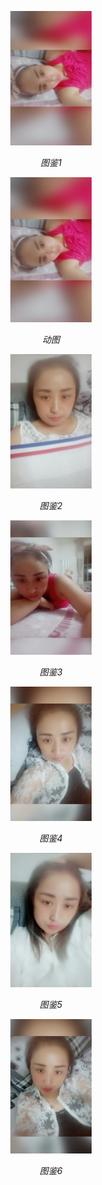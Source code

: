 <p align="center">
	<img src="https://raw.githubusercontent.com/sxgpyjg/images/master/img_001.png" alt="Sample"  width="130" height="215">
	<p align="center">
		<em>图鉴1</em>
	</p>
	
<p align="center">                                                 <img src="https://raw.githubusercontent.com/sxgpyjg/images/master/yf.gif" alt="Sample"  width="130" heigh
t="215">                                                           <p align="center">                                                 <em>动图</em>                                     </p>
</p>
<p align="center">                                                 <img src="https://raw.githubusercontent.com/sxgpyjg/images/master/img_006.png" alt="Sample"  width="130" height="215">                                                           <p align="center">                                                 <em>图鉴2</em>                                 </p>                                               </p><p align="center">                                                 <img src="https://raw.githubusercontent.com/sxgpyjg/images/master/img_005.png" alt="Sample"  width="130" height="215">                                                           <p align="center">                                                 <em>图鉴3</em>                                 </p>                                               </p><p align="center">                                                 <img src="https://raw.githubusercontent.com/sxgpyjg/images/master/img_004.png" alt="Sample"  width="130" height="215">                                                           <p align="center">                                                 <em>图鉴4</em>                                 </p>                                               </p><p align="center">                                                 <img src="https://raw.githubusercontent.com/sxgpyjg/images/master/img_003.png" alt="Sample"  width="130" height="215">                                                           <p align="center">                                                 <em>图鉴5</em>                                 </p>                                               </p><p align="center">                                                 <img src="https://raw.githubusercontent.com/sxgpyjg/images/master/img_002.png" alt="Sample"  width="130" height="215">                                                           <p align="center">                                                 <em>图鉴6</em>                                 </p>                                               </p>
